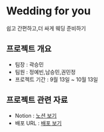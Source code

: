 # Wedding for you

쉽고 간편하고,더 싸게 웨딩 준비하기

## 프로젝트 개요

- 팀장 : 곽승민
- 팀원 : 정예빈,남승민,권민정
- 프로젝트 기간 : 9월 13일 ~ 10월 13일

## 프로젝트 관련 자료

- Notion : [노션 보기](https://www.notion.so/f9de886d77a04c1ebe008536917350ec?v=1329b8c0405a4ac5846f31f0bd25b837&pvs=4)
- 배포 URL : [배포 보기](https:)